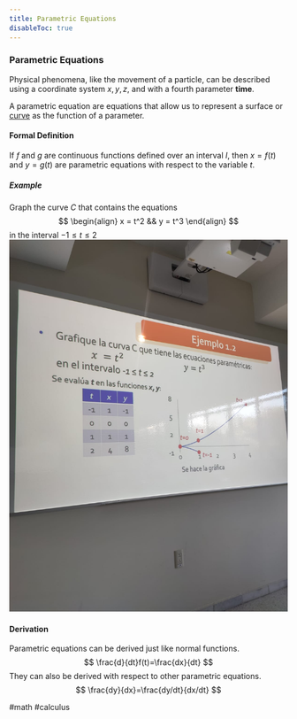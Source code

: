 ```yaml
---
title: Parametric Equations
disableToc: true
---
```


### Parametric Equations
Physical phenomena, like the movement of a particle, can be described using a coordinate system $x,y,z$, and with a fourth parameter __time__.

A parametric equation are equations that allow us to represent a surface or [curve](parametric-curves.md) as the function of a parameter.

#### Formal Definition
If $f$ and $g$ are continuous functions defined over an interval $I$, then $x=f(t)$ and $y=g(t)$ are parametric equations with respect to the variable $t$.

##### Example
Graph the curve $C$ that contains the equations
$$
\begin{align}
	x = t^2 &&
	y = t^3
\end{align}
$$
in the interval $-1\leq t \leq 2$
![WhatsApp Image 2022-03-30 at 7.27.25 AM](Files/WhatsApp%20Image%202022-03-30%20at%207.27.25%20AM.jpeg)

#### Derivation
Parametric equations can be derived just like normal functions.
$$
\frac{d}{dt}f(t)=\frac{dx}{dt}
$$
They can also be derived with respect to other parametric equations.
$$
\frac{dy}{dx}=\frac{dy/dt}{dx/dt}
$$



#math #calculus 
